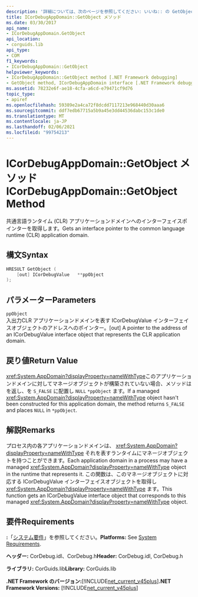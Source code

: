 ```yaml
---
description: '詳細については、次のページを参照してください: いいね:: の GetObject メソッド'
title: ICorDebugAppDomain::GetObject メソッド
ms.date: 03/30/2017
api_name:
- ICorDebugAppDomain.GetObject
api_location:
- corguids.lib
api_type:
- COM
f1_keywords:
- ICorDebugAppDomain::GetObject
helpviewer_keywords:
- ICorDebugAppDomain::GetObject method [.NET Framework debugging]
- GetObject method, ICorDebugAppDomain interface [.NET Framework debugging]
ms.assetid: 78232e6f-ae18-4cfa-a6cd-e79471cf9d76
topic_type:
- apiref
ms.openlocfilehash: 59389e2a4ca72f8dcdd7117213e968440d30aaa6
ms.sourcegitcommit: ddf7edb67715a5b9a45e3dd44536dabc153c1de0
ms.translationtype: MT
ms.contentlocale: ja-JP
ms.lasthandoff: 02/06/2021
ms.locfileid: "99754213"
---
```

# <a name="icordebugappdomaingetobject-method"></a><span data-ttu-id="9f258-103">ICorDebugAppDomain::GetObject メソッド</span><span class="sxs-lookup"><span data-stu-id="9f258-103">ICorDebugAppDomain::GetObject Method</span></span>

<span data-ttu-id="9f258-104">共通言語ランタイム (CLR) アプリケーションドメインへのインターフェイスポインターを取得します。</span><span class="sxs-lookup"><span data-stu-id="9f258-104">Gets an interface pointer to the common language runtime (CLR) application domain.</span></span>  
  
## <a name="syntax"></a><span data-ttu-id="9f258-105">構文</span><span class="sxs-lookup"><span data-stu-id="9f258-105">Syntax</span></span>  
  
```cpp  
HRESULT GetObject (  
    [out] ICorDebugValue   **ppObject  
);  
```  
  
## <a name="parameters"></a><span data-ttu-id="9f258-106">パラメーター</span><span class="sxs-lookup"><span data-stu-id="9f258-106">Parameters</span></span>  

 `ppObject`  
 <span data-ttu-id="9f258-107">入出力CLR アプリケーションドメインを表す ICorDebugValue インターフェイスオブジェクトのアドレスへのポインター。</span><span class="sxs-lookup"><span data-stu-id="9f258-107">[out] A pointer to the address of an ICorDebugValue interface object that represents the CLR application domain.</span></span>  
  
## <a name="return-value"></a><span data-ttu-id="9f258-108">戻り値</span><span class="sxs-lookup"><span data-stu-id="9f258-108">Return Value</span></span>  

 <span data-ttu-id="9f258-109"><xref:System.AppDomain?displayProperty=nameWithType>このアプリケーションドメインに対してマネージオブジェクトが構築されていない場合、メソッドはを返し、を `S_FALSE` に配置し `NULL` `*ppObject` ます。</span><span class="sxs-lookup"><span data-stu-id="9f258-109">If a managed <xref:System.AppDomain?displayProperty=nameWithType> object hasn't been constructed for this application domain, the method returns `S_FALSE` and places `NULL` in `*ppObject`.</span></span>  
  
## <a name="remarks"></a><span data-ttu-id="9f258-110">解説</span><span class="sxs-lookup"><span data-stu-id="9f258-110">Remarks</span></span>  

 <span data-ttu-id="9f258-111">プロセス内の各アプリケーションドメインは、 <xref:System.AppDomain?displayProperty=nameWithType> それを表すランタイムにマネージオブジェクトを持つことができます。</span><span class="sxs-lookup"><span data-stu-id="9f258-111">Each application domain in a process may have a managed <xref:System.AppDomain?displayProperty=nameWithType> object in the runtime that represents it.</span></span> <span data-ttu-id="9f258-112">この関数は、このマネージオブジェクトに対応する ICorDebugValue インターフェイスオブジェクトを取得し <xref:System.AppDomain?displayProperty=nameWithType> ます。</span><span class="sxs-lookup"><span data-stu-id="9f258-112">This function gets an ICorDebugValue interface object that corresponds to this managed <xref:System.AppDomain?displayProperty=nameWithType> object.</span></span>  
  
## <a name="requirements"></a><span data-ttu-id="9f258-113">要件</span><span class="sxs-lookup"><span data-stu-id="9f258-113">Requirements</span></span>  

 <span data-ttu-id="9f258-114">**:**「[システム要件](../../get-started/system-requirements.md)」を参照してください。</span><span class="sxs-lookup"><span data-stu-id="9f258-114">**Platforms:** See [System Requirements](../../get-started/system-requirements.md).</span></span>  
  
 <span data-ttu-id="9f258-115">**ヘッダー:** CorDebug.idl、CorDebug.h</span><span class="sxs-lookup"><span data-stu-id="9f258-115">**Header:** CorDebug.idl, CorDebug.h</span></span>  
  
 <span data-ttu-id="9f258-116">**ライブラリ:** CorGuids.lib</span><span class="sxs-lookup"><span data-stu-id="9f258-116">**Library:** CorGuids.lib</span></span>  
  
 <span data-ttu-id="9f258-117">**.NET Framework のバージョン:**[!INCLUDE[net_current_v45plus](../../../../includes/net-current-v45plus-md.md)]</span><span class="sxs-lookup"><span data-stu-id="9f258-117">**.NET Framework Versions:** [!INCLUDE[net_current_v45plus](../../../../includes/net-current-v45plus-md.md)]</span></span>
